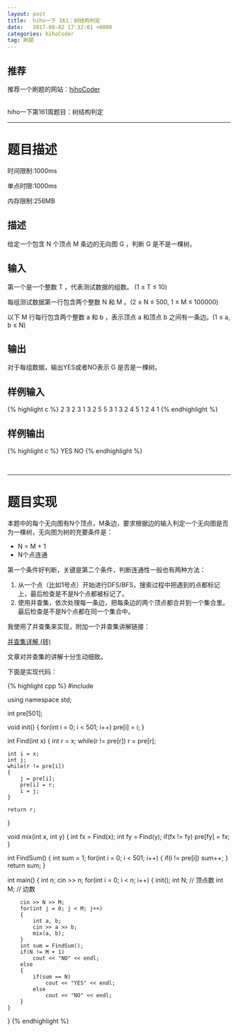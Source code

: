 ```yaml
---
layout: post
title:  hiho一下 161：树结构判定
date:   2017-08-02 17:32:01 +0800
categories: hihoCoder
tag: 刷题
---
```


**推荐**
------

推荐一个刷题的网站：[hihoCoder](http://hihocoder.com/hiho)

<br>
hiho一下第161周题目：树结构判定

<hr>

题目描述
====

时间限制:1000ms

单点时限:1000ms

内存限制:256MB

描述
------------------------------------

给定一个包含 N 个顶点 M 条边的无向图 G ，判断 G 是不是一棵树。

输入
------------------------------------

第一个是一个整数 T ，代表测试数据的组数。 (1 ≤ T ≤ 10)

每组测试数据第一行包含两个整数 N 和 M 。(2 ≤ N ≤ 500, 1 ≤ M ≤ 100000)

以下 M 行每行包含两个整数 a 和 b ，表示顶点 a 和顶点 b 之间有一条边。(1 ≤ a, b ≤ N)

输出
------------------------------------

对于每组数据，输出YES或者NO表示 G 是否是一棵树。

样例输入
------------------------------------

{% highlight c %}
2
3 2
3 1
3 2
5 5
3 1
3 2
4 5
1 2
4 1 
{% endhighlight %}


样例输出
------------------------------------

{% highlight c %}
YES
NO
{% endhighlight %}

<br/>

<hr>

题目实现
====================================

本题中的每个无向图有N个顶点，M条边，要求根据边的输入判定一个无向图是否为一棵树，无向图为树的充要条件是：

 - N = M + 1 
 - N个点连通

第一个条件好判断，关键是第二个条件，判断连通性一般也有两种方法：

 1. 从一个点（比如1号点）开始进行DFS/BFS，搜索过程中把遇到的点都标记上，最后检查是不是N个点都被标记了。
 2. 使用并查集，依次处理每一条边，把每条边的两个顶点都合并到一个集合里。最后检查是不是N个点都在同一个集合中。

我使用了并查集来实现，附加一个并查集讲解链接：

[并查集详解 (转)](http://blog.csdn.net/dellaserss/article/details/7724401/)

文章对并查集的讲解十分生动细致。

下面是实现代码：

{% highlight cpp %}
#include <iostream>

using namespace std;

int pre[501];

void init()
{
    for(int i = 0; i < 501; i++)
        pre[i] = i;
}

int Find(int x)
{
    int r = x;
    while(r != pre[r])
        r = pre[r];

    int i = x;
    int j;
    while(r != pre[i])
    {
        j = pre[i];
        pre[i] = r;
        i = j;
    }

    return r;
}

void mix(int x, int y)
{
    int fx = Find(x);
    int fy = Find(y);
    if(fx != fy)
        pre[fy] = fx;
}

int FindSum()
{
    int sum = 1;
    for(int i = 0; i < 501; i++)
    {
        if(i != pre[i])
            sum++;
    }
    return sum;
}

int main()
{
    int n;
    cin >> n;
    for(int i = 0; i < n; i++)
    {
        init();
        int N; // 顶点数
        int M; // 边数

        cin >> N >> M;
        for(int j = 0; j < M; j++)
        {
            int a, b;
            cin >> a >> b;
            mix(a, b);
        }
        int sum = FindSum();
        if(N != M + 1)
            cout << "NO" << endl;
        else
        {
            if(sum == N)
                cout << "YES" << endl;
            else
                cout << "NO" << endl;
        }
    }
}
{% endhighlight %}